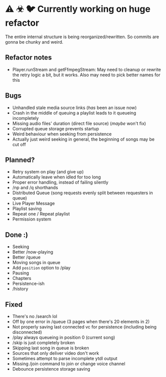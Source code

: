 # ⚠ ☣ 🐦 Currently working on huge refactor

The entire internal structure is being reorganized/rewritten. So commits are gonna be chunky and weird.

## Refactor notes

- Player.runStream and getFfmpegStream: May need to cleanup or rewrite the retry logic a bit, but it works. Also may need to pick better names for this

## Bugs

- Unhandled stale media source links (_has_ been an issue now)
- Crash in the middle of queuing a playlist leads to it queueing incompletely
- Missing audio files' duration (direct file source) (_maybe_ won't fix)
- Corrupted queue storage prevents startup
- Weird behaviour when seeking from persistence
- Actually just weird seeking in general, the beginning of songs may be cut off

## Planned?

- Retry system on play (and give up)
- Automatically leave when idled for too long
- Proper error handling, instead of failing silently
- /np and /q shorthands
- Distributed Queue (song requests evenly split between requesters in queue)
- Live Player Message
- Playlist saving
- Repeat one / Repeat playlist
- Permission system

## Done :)

- Seeking
- Better /now-playing
- Better /queue
- Moving songs in queue
- Add `position` option to /play
- Pausing
- Chapters
- Persistence-ish
- /history

## Fixed

- There's no /search lol
- Off by one error in /queue (3 pages when there's 20 elements in 2)
- Not properly saving last connected vc for persistence (including being disconnected)
- /play always queueing in position 0 (current song)
- /skip is just completely broken
- Skipping last song in queue is broken
- Sources that only deliver video don't work
- Sometimes attempt to parse incomplete ytdl output
- Missing /join command to join or change voice channel
- Debounce persistence storage saving
